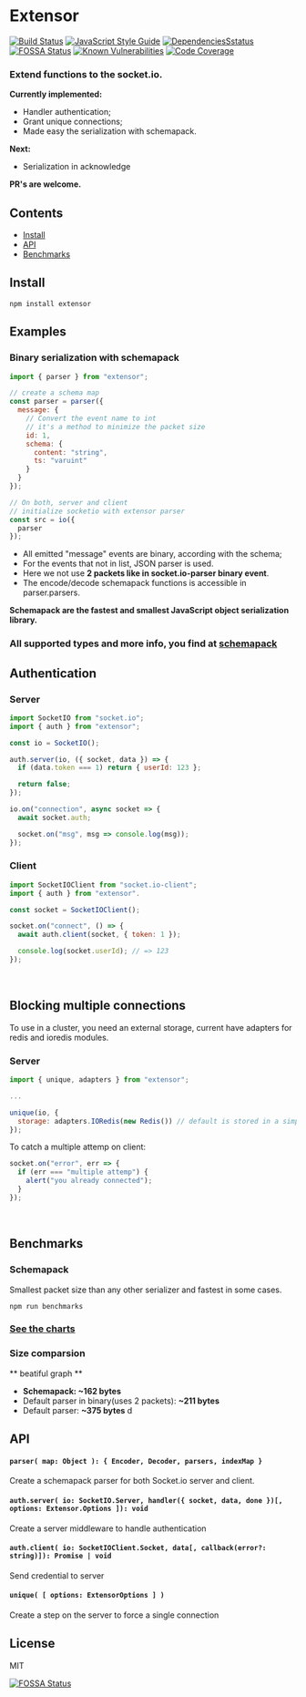 # Extensor

[![Build Status](https://travis-ci.org/GX-mob/extensor.svg?branch=master)](https://travis-ci.org/GX-mob/extensor)
[![JavaScript Style Guide](https://img.shields.io/badge/code_style-standard-brightgreen.svg)](https://standardjs.com)
[![DependenciesSstatus](https://david-dm.org/gx-mob/extensor/status.svg)](https://david-dm.org/gx-mob/extensor)
[![FOSSA Status](https://app.fossa.io/api/projects/git%2Bgithub.com%2FGX-mobgeek%2Fextensor.svg?type=shield)](https://app.fossa.io/projects/git%2Bgithub.com%2FGX-mobgeek%2Fextensor?ref=badge_shield)
[![Known Vulnerabilities](https://snyk.io//test/github/GX-mobgeek/extensor/badge.svg?targetFile=package.json)](https://snyk.io//test/github/GX-mobgeek/extensor?targetFile=package.json)
[![Code Coverage](https://codecov.io/gh/GX-mob/extensor/branch/master/graph/badge.svg)](https://codecov.io/gh/GX-mob/extensor/branch/master)

### Extend functions to the socket.io.

**Currently implemented:**

- Handler authentication;
- Grant unique connections;
- Made easy the serialization with schemapack.

**Next:**

- Serialization in acknowledge

**PR's are welcome.**

## Contents

- [Install](#Install)
- [API](#API)
- [Benchmarks](#Benchmarks)

## Install

```shell
npm install extensor
```

## Examples

### Binary serialization with schemapack

```javascript
import { parser } from "extensor";

// create a schema map
const parser = parser({
  message: {
    // Convert the event name to int
    // it's a method to minimize the packet size
    id: 1,
    schema: {
      content: "string",
      ts: "varuint"
    }
  }
});

// On both, server and client
// initialize socketio with extensor parser
const src = io({
  parser
});
```

- All emitted "message" events are binary, according with the schema;
- For the events that not in list, JSON parser is used.
- Here we not use **2 packets like in socket.io-parser binary event**.
- The encode/decode schemapack functions is accessible in parser.parsers.

**Schemapack are the fastest and smallest JavaScript object serialization library.**

### All supported types and more info, you find at [schemapack](https://github.com/phretaddin/schemapack#here-is-a-table-of-the-available-data-types-for-use-in-your-schemas)

## Authentication

### Server

```javascript
import SocketIO from "socket.io";
import { auth } from "extensor";

const io = SocketIO();

auth.server(io, ({ socket, data }) => {
  if (data.token === 1) return { userId: 123 };

  return false;
});

io.on("connection", async socket => {
  await socket.auth;

  socket.on("msg", msg => console.log(msg));
});
```

### Client

```javascript
import SocketIOClient from "socket.io-client";
import { auth } from "extensor".

const socket = SocketIOClient();

socket.on("connect", () => {
  await auth.client(socket, { token: 1 });

  console.log(socket.userId); // => 123
});
```

&nbsp;
&nbsp;

## Blocking multiple connections

To use in a cluster, you need an external storage, current have adapters for redis and ioredis modules.

### Server

```javascript
import { unique, adapters } from "extensor";

...

unique(io, {
  storage: adapters.IORedis(new Redis()) // default is stored in a simple local object
});

```

To catch a multiple attemp on client:

```javascript
socket.on("error", err => {
  if (err === "multiple attemp") {
    alert("you already connected");
  }
});
```

&nbsp;

## Benchmarks

### Schemapack

Smallest packet size than any other serializer and fastest in some cases.

```shell
npm run benchmarks
```

### [See the charts](./benchmarks/README.md)

### Size comparsion

** beatiful graph **

- **Schemapack: ~162 bytes**
- Default parser in binary(uses 2 packets): **~211 bytes**
- Default parser: **~375 bytes**
  d

## API

#### `parser( map: Object ): { Encoder, Decoder, parsers, indexMap }`

Create a schemapack parser for both Socket.io server and client.

#### `auth.server( io: SocketIO.Server, handler({ socket, data, done })[, options: Extensor.Options ]): void`

Create a server middleware to handle authentication

#### `auth.client( io: SocketIOClient.Socket, data[, callback(error?: string)]): Promise | void`

Send credential to server

#### `unique( [ options: ExtensorOptions ] )`

Create a step on the server to force a single connection

## License

MIT

[![FOSSA Status](https://app.fossa.io/api/projects/git%2Bgithub.com%2FGX-mobgeek%2Fextensor.svg?type=large)](https://app.fossa.io/projects/git%2Bgithub.com%2FGX-mobgeek%2Fextensor?ref=badge_large)
